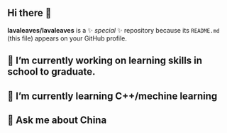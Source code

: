 ## Hi there 👋


**lavaleaves/lavaleaves** is a ✨ _special_ ✨ repository because its `README.md` (this file) appears on your GitHub profile.


## 🔭 I’m currently working on learning skills in school to graduate.
## 🌱 I’m currently learning C++/mechine learning 
## 💬 Ask me about China
